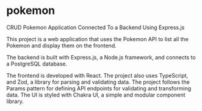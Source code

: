 # pokemon
CRUD Pokemon Application Connected To a Backend Using Express.js

This project is a web application that uses the Pokemon API to list all the Pokemon and display them on the frontend.

The backend is built with Express.js, a Node.js framework, and connects to a PostgreSQL database. 

The frontend is developed with  React. The project also uses TypeScript, and Zod, a library for parsing and validating data. The project follows the Params pattern for defining API endpoints  for validating and transforming data. The UI is styled with Chakra UI, a simple and modular component library.
